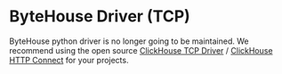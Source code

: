 # ByteHouse Driver (TCP)

ByteHouse python driver is no longer going to be maintained. We recommend using the open source 
[ClickHouse TCP Driver](clickhouse-driver-tcp.md) / [ClickHouse HTTP Connect](clickhouse-connect-http.md) 
for your projects.